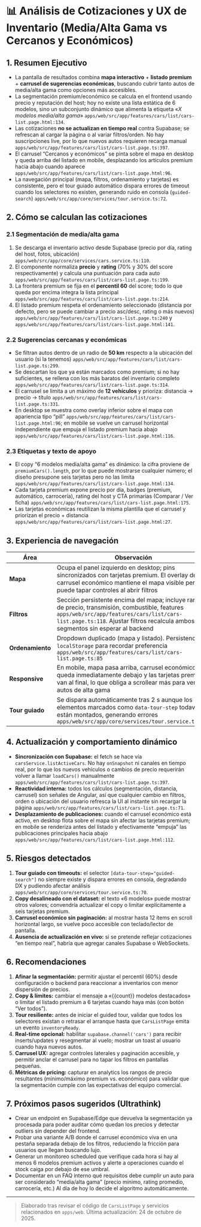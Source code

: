 # 📊 Análisis de Cotizaciones y UX de Inventario (Media/Alta Gama vs Cercanos y Económicos)

## 1. Resumen Ejecutivo

- La pantalla de resultados combina **mapa interactivo** + **listado premium** + **carrusel de sugerencias económicas**, buscando cubrir tanto autos de media/alta gama como opciones más accesibles.
- La segmentación premium/económico se calcula en el frontend usando precio y reputación del host; hoy no existe una lista estática de 6 modelos, sino un subconjunto dinámico que alimenta la etiqueta «_X modelos media/alta gama_» `apps/web/src/app/features/cars/list/cars-list.page.html:134`.
- Las cotizaciones **no se actualizan en tiempo real** contra Supabase; se refrescan al cargar la página o al variar filtros/orden. No hay suscripciones live, por lo que nuevos autos requieren recarga manual `apps/web/src/app/features/cars/list/cars-list.page.ts:397`.
- El carrusel “Cercanos y económicos” se pinta sobre el mapa en desktop y queda arriba del listado en mobile, desplazando los artículos premium hacia abajo cuando aparece `apps/web/src/app/features/cars/list/cars-list.page.html:96`.
- La navegación principal (mapa, filtros, ordenamiento y tarjetas) es consistente, pero el tour guiado automático dispara errores de timeout cuando los selectores no existen, generando ruido en consola (`guided-search`) `apps/web/src/app/core/services/tour.service.ts:72`.

## 2. Cómo se calculan las cotizaciones

### 2.1 Segmentación de media/alta gama

1. Se descarga el inventario activo desde Supabase (precio por día, rating del host, fotos, ubicación) `apps/web/src/app/core/services/cars.service.ts:110`.
2. El componente normaliza **precio** y **rating** (70% y 30% del score respectivamente) y calcula una puntuación para cada auto `apps/web/src/app/features/cars/list/cars-list.page.ts:199`.
3. La frontera premium se fija en el **percentil 60** del score; todo lo que queda por encima integra la lista principal `apps/web/src/app/features/cars/list/cars-list.page.ts:214`.
4. El listado premium respeta el ordenamiento seleccionado (distancia por defecto, pero se puede cambiar a precio asc/desc, rating o más nuevos) `apps/web/src/app/features/cars/list/cars-list.page.ts:240` y `apps/web/src/app/features/cars/list/cars-list.page.html:141`.

### 2.2 Sugerencias cercanas y económicas

- Se filtran autos dentro de un radio de **50 km** respecto a la ubicación del usuario (si la tenemos) `apps/web/src/app/features/cars/list/cars-list.page.ts:299`.
- Se descartan los que ya están marcados como premium; si no hay suficientes, se rellena con los más baratos del inventario completo `apps/web/src/app/features/cars/list/cars-list.page.ts:314`.
- El carrusel se limita a un máximo de **12 vehículos** y prioriza: distancia → precio → título `apps/web/src/app/features/cars/list/cars-list.page.ts:331`.
- En desktop se muestra como overlay inferior sobre el mapa con apariencia tipo “pill” `apps/web/src/app/features/cars/list/cars-list.page.html:96`; en mobile se vuelve un carrusel horizontal independiente que empuja el listado premium hacia abajo `apps/web/src/app/features/cars/list/cars-list.page.html:116`.

### 2.3 Etiquetas y texto de apoyo

- El copy “6 modelos media/alta gama” es dinámico: la cifra proviene de `premiumCars().length`, por lo que puede mostrarse cualquier número; el diseño presupone seis tarjetas pero no las limita `apps/web/src/app/features/cars/list/cars-list.page.html:134`.
- Cada tarjeta premium expone precio por día, badges (premium, automático, carrocería), rating del host y CTA primarias (Comparar / Ver ficha) `apps/web/src/app/features/cars/list/cars-list.page.html:175`.
- Las tarjetas económicas reutilizan la misma plantilla que el carrusel y priorizan el precio + distancia `apps/web/src/app/features/cars/list/cars-list.page.html:27`.

## 3. Experiencia de navegación

| Área | Observación | Impacto |
|------|-------------|---------|
| **Mapa** | Ocupa el panel izquierdo en desktop; pins sincronizados con tarjetas premium. El overlay del carrusel económico mantiene el mapa visible pero puede tapar controles al abrir filtros | Medio |
| **Filtros** | Sección persistente encima del mapa; incluye rango de precio, transmisión, combustible, features `apps/web/src/app/features/cars/list/cars-list.page.ts:118`. Ajustar filtros recalcula ambos segmentos sin esperar al backend | Alto |
| **Ordenamiento** | Dropdown duplicado (mapa y listado). Persistencia en `localStorage` para recordar preferencia `apps/web/src/app/features/cars/list/cars-list.page.ts:85` | Alto |
| **Responsive** | En mobile, mapa pasa arriba, carrusel económico queda inmediatamente debajo y las tarjetas premium van al final, lo que obliga a scrollear más para ver autos de alta gama | Medio |
| **Tour guiado** | Se dispara automáticamente tras 2 s aunque los elementos marcados como `data-tour-step` todavía no están montados, generando errores `apps/web/src/app/core/services/tour.service.ts:375` | Alto |

## 4. Actualización y comportamiento dinámico

- **Sincronización con Supabase:** el fetch se hace vía `carsService.listActiveCars`. No hay `onSnapshot` ni canales en tiempo real, por lo que los nuevos vehículos o cambios de precio requerirán volver a llamar `loadCars()` manualmente `apps/web/src/app/features/cars/list/cars-list.page.ts:397`.
- **Reactividad interna:** todos los cálculos (segmentación, distancia, carrusel) son señales de Angular, así que cualquier cambio en filtros, orden o ubicación del usuario refresca la UI al instante sin recargar la página `apps/web/src/app/features/cars/list/cars-list.page.ts:71`.
- **Desplazamiento de publicaciones:** cuando el carrusel económico está activo, en desktop flota sobre el mapa sin afectar las tarjetas premium; en mobile se renderiza antes del listado y efectivamente “empuja” las publicaciones principales hacia abajo `apps/web/src/app/features/cars/list/cars-list.page.html:112`.

## 5. Riesgos detectados

1. **Tour guiado con timeouts:** el selector `[data-tour-step="guided-search"]` no siempre existe y dispara errores en consola, degradando DX y pudiendo afectar análisis `apps/web/src/app/core/services/tour.service.ts:70`.
2. **Copy desalineado con el dataset:** el texto «6 modelos» puede mostrar otros valores; convendría actualizar el copy o limitar explícitamente a seis tarjetas premium.
3. **Carrusel económico sin paginación:** al mostrar hasta 12 ítems en scroll horizontal largo, se vuelve poco accesible con teclado/lector de pantalla.
4. **Ausencia de actualización en vivo:** si se pretende reflejar cotizaciones “en tiempo real”, habría que agregar canales Supabase o WebSockets.

## 6. Recomendaciones

1. **Afinar la segmentación:** permitir ajustar el percentil (60%) desde configuración o backend para reaccionar a inventarios con menor dispersión de precios.
2. **Copy & límites:** cambiar el mensaje a «{{count}} modelos destacados» o limitar el listado premium a 6 tarjetas cuando haya más (con botón “Ver todos”).
3. **Tour resiliente:** antes de iniciar el guided tour, validar que todos los selectores existan o retrasar el arranque hasta que `CarsListPage` emita un evento `inventoryReady`.
4. **Real-time opcional:** habilitar `supabase.channel('cars')` para recibir inserts/updates y resegmentar al vuelo; mostrar un toast al usuario cuando haya nuevos autos.
5. **Carrusel UX:** agregar controles laterales y paginación accesible, y permitir anclar el carrusel para no tapar los filtros en pantallas pequeñas.
6. **Métricas de pricing:** capturar en analytics los rangos de precio resultantes (mínimo/máximo premium vs. económico) para validar que la segmentación cumple con las expectativas del equipo comercial.

## 7. Próximos pasos sugeridos (Ultrathink)

- Crear un endpoint en Supabase/Edge que devuelva la segmentación ya procesada para poder auditar cómo quedan los precios y detectar outliers sin depender del frontend.
- Probar una variante A/B donde el carrusel económico viva en una pestaña separada debajo de los filtros, reduciendo la fricción para usuarios que llegan buscando lujo.
- Generar un monitoreo scheduled que verifique cada hora si hay al menos 6 modelos premium activos y alerte a operaciones cuando el stock caiga por debajo de ese umbral.
- Documentar en un FAQ interno qué requisitos debe cumplir un auto para ser considerado “media/alta gama” (precio mínimo, rating promedio, carrocería, etc.) Al día de hoy lo decide el algoritmo automáticamente.

---

> Elaborado tras revisar el código de `CarsListPage` y servicios relacionados en `apps/web`. Última actualización: 24 de octubre de 2025.
